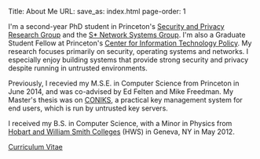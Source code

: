 Title: About Me
URL:
save_as: index.html
page-order: 1

<div class="left">
<div class="inner">
<p>
I'm a second-year PhD student in Princeton's <a class="text-info" href="https://security.cs.princeton.edu">Security and Privacy Research Group</a> and the <a class="text-info" href="http://sns.cs.princeton.edu">S* Network Systems Group</a>. I'm also a Graduate Student Fellow at Princeton's <a class="text-info" href="https://citp.princeton.edu">Center for Information Technology Policy</a>. My research focuses primarily on security, operating systems and networks. I especially enjoy building systems that provide strong security and privacy despite running in untrusted environments.
</p>

<p>Previously, I recevied my M.S.E. in Computer Science from Princeton in June 2014, and was co-advised by Ed Felten and Mike Freedman. My Master's thesis was on <a class="text-info" href="http://coniks.org">CONIKS</a>, a practical key management system for end users, which is run by untrusted key servers.</p>

<p>I received my B.S. in Computer Science, with a Minor in Physics from <a class="text-info" href="http://www.hws.edu">Hobart and William Smith Colleges</a> (HWS) in Geneva, NY in May 2012. 
</p>

<p><a class="text-info" href="static/cv.pdf">Curriculum Vitae</a></p>
</div>
</div>
